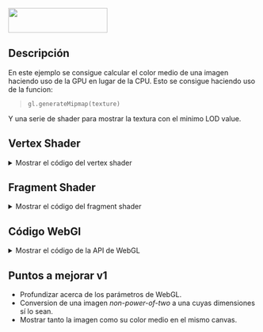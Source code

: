 <img src="./AverageShader/images/square.jpg" width="200" height="50"></img>

## Descripción
En este ejemplo se consigue calcular el color medio de una imagen haciendo uso de la GPU en lugar de la CPU. Esto se consigue haciendo uso de la funcion:

> `gl.generateMipmap(texture)`

Y una serie de shader para mostrar la textura con el minimo LOD value.

## Vertex Shader

<details>
<summary> Mostrar el código del vertex shader </summary>

```C++
attribute vec2 a_position;
attribute vec2 a_texture_position;

uniform vec2 u_resolution;
varying vec2 v_texture_position;

void main(){
    vec2 uv = a_position / u_resolution;
    uv = (uv * 2.0 -1.0) * vec2(1, -1);
   
    gl_Position = vec4(uv, 0.0, 1.0);
    v_texture_position = a_texture_position;
}
```
</details>

## Fragment Shader

<details>
<summary> Mostrar el código del fragment shader </summary>

Es el encargado de tomar cada punto rasterizado de la geometría dada al vertex shader y aplicarle un color. En este caso dicho color será el pixel correspondiente de la textura.

```C++
precision mediump float;

varying vec2 v_texture_position;
varying vec2 v_pos;
uniform sampler2D u_texture;

void main(){
    gl_FragColor = texture2D(u_texture, v_texture_position);
}
```
</details>

## Código WebGl

<details>
<summary> Mostrar el código de la API de WebGL </summary>

A continuación se muestra el código que compila, sube y aporta datos a los shaders.

```js
    const texture = gl.createTexture();
    
    // specify that our texture is 2-dimensional
    gl.bindTexture(gl.TEXTURE_2D, texture);
    
    // get average color
    gl.texParameteri(gl.TEXTURE_2D, gl.TEXTURE_MIN_FILTER, gl.LINEAR_MIPMAP_LINEAR);
    gl.texParameteri(gl.TEXTURE_2D, gl.TEXTURE_MAG_FILTER, gl.LINEAR);
    gl.texParameterf(gl.TEXTURE_2D, gl.TEXTURE_MIN_LOD, 0.0);
    gl.texParameterf(gl.TEXTURE_2D, gl.TEXTURE_MAX_LOD, 10.0);
    gl.texImage2D(gl.TEXTURE_2D, 0, gl.RGBA, gl.RGBA,gl.UNSIGNED_BYTE, img);
    gl.generateMipmap(gl.TEXTURE_2D);
    
    console.log(gl.getTexParameter(gl.TEXTURE_2D, gl.TEXTURE_MAX_LOD)); // Tiene que devolve 10.0
    
    // bind this texture to texture #0
    gl.activeTexture(gl.TEXTURE0);
```
</details>

## Puntos a mejorar v1

- Profundizar acerca de los parámetros de WebGL.
- Conversion de una imagen *non-power-of-two* a una cuyas dimensiones sí lo sean.
- Mostrar tanto la imagen como su color medio en el mismo canvas.
